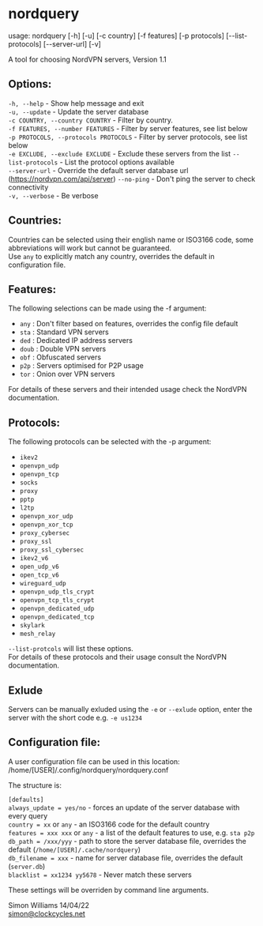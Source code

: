 # nordquery

usage: nordquery [-h] [-u] [-c country] [-f features] [-p protocols] [--list-protocols] [--server-url] [-v]

A tool for choosing NordVPN servers, Version 1.1

## Options:
  
  `-h, --help` - Show help message and exit  
  `-u, --update` - Update the server database  
  `-c COUNTRY, --country COUNTRY` - Filter by country.  
  `-f FEATURES, --number FEATURES` - Filter by server features, see list below  
  `-p PROTOCOLS, --protocols PROTOCOLS` - Filter by server protocols, see list below  
  `-e EXCLUDE, --exclude EXCLUDE` - Exclude these servers from the list
  `--list-protocols` - List the protocol options available  
  `--server-url` - Override the default server database url (https://nordvpn.com/api/server)
  `--no-ping` - Don't ping the server to check connectivity    
  `-v, --verbose` - Be verbose  
  
## Countries:  
Countries can be selected using their english name or ISO3166 code, some abbreviations will work but cannot be guaranteed.  
Use `any` to explicitly match any country, overrides the default in configuration file.
  
## Features:
The following selections can be made using the -f argument:  
  
- `any` : Don't filter based on features, overrides the config file default  
- `sta` : Standard VPN servers  
- `ded` : Dedicated IP address servers  
- `doub` : Double VPN servers  
- `obf` : Obfuscated servers  
- `p2p` : Servers optimised for P2P usage  
- `tor` : Onion over VPN servers  
  
For details of these servers and their intended usage check the NordVPN documentation.  

## Protocols:

The following protocols can be selected with the -p argument:  
  
- `ikev2`  
- `openvpn_udp`  
- `openvpn_tcp`  
- `socks`  
- `proxy`  
- `pptp`  
- `l2tp`  
- `openvpn_xor_udp`  
- `openvpn_xor_tcp`  
- `proxy_cybersec`  
- `proxy_ssl`  
- `proxy_ssl_cybersec`  
- `ikev2_v6`  
- `open_udp_v6`  
- `open_tcp_v6`  
- `wireguard_udp`  
- `openvpn_udp_tls_crypt`  
- `openvpn_tcp_tls_crypt `  
- `openvpn_dedicated_udp`  
- `openvpn_dedicated_tcp`  
- `skylark`  
- `mesh_relay `
  
`--list-protcols` will list these options.  
For details of these protocols and their usage consult the NordVPN documentation.  

## Exlude

Servers can be manually exluded using the `-e` or `--exlude` option, enter the server with the short code e.g. `-e us1234`    
  
## Configuration file:

A user configuration file can be used in this location: /home/[USER]/.config/nordquery/nordquery.conf  
  
The structure is:  
  
`[defaults]`  
`always_update = yes/no` - forces an update of the server database with every query  
`country = xx` or `any` - an ISO3166 code for the default country  
`features = xxx xxx` or `any`  - a list of the default features to use, e.g. `sta p2p`  
`db_path = /xxx/yyy` - path to store the server database file, overrides the default (`/home/[USER]/.cache/nordquery`)  
`db_filename = xxx` - name for server database file, overrides the default (`server.db`)  
`blacklist = xx1234 yy5678` - Never match these servers  
  
These settings will be overriden by command line arguments.
  

Simon Williams 14/04/22  
simon@clockcycles.net
